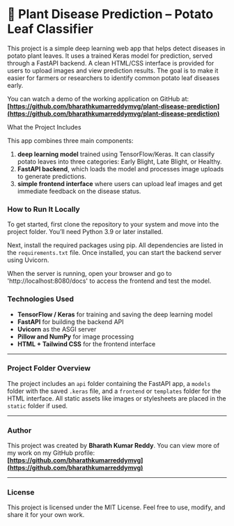 # 🌿 Plant Disease Prediction – Potato Leaf Classifier

This project is a simple deep learning web app that helps detect diseases in potato plant leaves. It uses a trained Keras model for prediction, served through a FastAPI backend. A clean HTML/CSS interface is provided for users to upload images and view prediction results. The goal is to make it easier for farmers or researchers to identify common potato leaf diseases early.

You can watch a demo of the working application on GitHub at:
**[https://github.com/bharathkumarreddymvg/plant-disease-prediction](https://github.com/bharathkumarreddymvg/plant-disease-prediction)**


What the Project Includes

This app combines three main components:

1. **deep learning model** trained using TensorFlow/Keras. It can classify potato leaves into three categories: Early Blight, Late Blight, or Healthy.
2. **FastAPI backend**, which loads the model and processes image uploads to generate predictions.
3. **simple frontend interface** where users can upload leaf images and get immediate feedback on the disease status.



### How to Run It Locally

To get started, first clone the repository to your system and move into the project folder. You’ll need Python 3.9 or later installed.

Next, install the required packages using pip. All dependencies are listed in the `requirements.txt` file. Once installed, you can start the backend server using Uvicorn.

When the server is running, open your browser and go to 'http://localhost:8080/docs' to access the frontend and test the model.



### Technologies Used

* **TensorFlow / Keras** for training and saving the deep learning model
* **FastAPI** for building the backend API
* **Uvicorn** as the ASGI server
* **Pillow and NumPy** for image processing
* **HTML + Tailwind CSS** for the frontend interface

---

### Project Folder Overview

The project includes an `api` folder containing the FastAPI app, a `models` folder with the saved `.keras` file, and a `frontend` or `templates` folder for the HTML interface. All static assets like images or stylesheets are placed in the `static` folder if used.

---

### Author

This project was created by **Bharath Kumar Reddy**.
You can view more of my work on my GitHub profile:
**[https://github.com/bharathkumarreddymvg](https://github.com/bharathkumarreddymvg)**

---

### License

This project is licensed under the MIT License. Feel free to use, modify, and share it for your own work.



